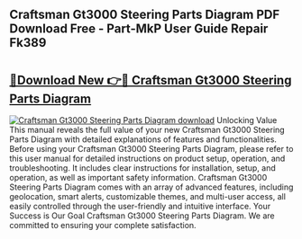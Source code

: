## Craftsman Gt3000 Steering Parts Diagram PDF Download Free - Part-MkP User Guide Repair Fk389

# <h2><a href="http://dfiwjw9.blite.top/?on=Craftsman+Gt3000+Steering+Parts+Diagram">🔗Download New 👉🔴 Craftsman Gt3000 Steering Parts Diagram</a></h2>

[![Craftsman Gt3000 Steering Parts Diagram download](https://i.imgur.com/lujVjoI.png)](http://dfiwjw9.blite.top/?on=Craftsman+Gt3000+Steering+Parts+Diagram)
Unlocking Value This manual reveals the full value of your new Craftsman Gt3000 Steering Parts Diagram with detailed explanations of features and functionalities. Before using your Craftsman Gt3000 Steering Parts Diagram, please refer to this user manual for detailed instructions on product setup, operation, and troubleshooting. It includes clear instructions for installation, setup, and operation, as well as important safety information. Craftsman Gt3000 Steering Parts Diagram comes with an array of advanced features, including geolocation, smart alerts, customizable themes, and multi-user access, all easily controlled through the user-friendly and intuitive interface. Your Success is Our Goal Craftsman Gt3000 Steering Parts Diagram. We are committed to ensuring your complete satisfaction.
